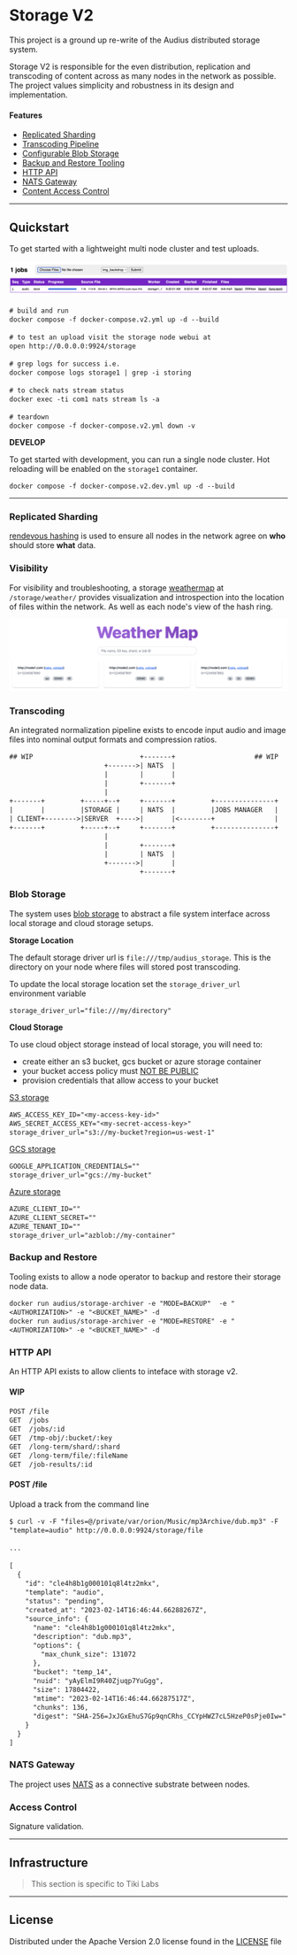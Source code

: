 # Storage V2

This project is a ground up re-write of the Audius distributed storage system.

Storage V2 is responsible for the even distribution, replication and transcoding of content across as many nodes in the network as possible. The project values simplicity and robustness in its design and implementation.

#### Features
- [Replicated Sharding](#replicated-sharding)
- [Transcoding Pipeline](#transcoding)
- [Configurable Blob Storage](#blob-storage)
- [Backup and Restore Tooling](#backup-and-restore)
- [HTTP API](#http-api)
- [NATS Gateway](#nats-gateway)
- [Content Access Control](#access-control)

---

## Quickstart

To get started with a lightweight multi node cluster and test uploads.

![upload-dashboard](../docs/uploads.png)

```shell
# build and run
docker compose -f docker-compose.v2.yml up -d --build

# to test an upload visit the storage node webui at
open http://0.0.0.0:9924/storage

# grep logs for success i.e. 
docker compose logs storage1 | grep -i storing

# to check nats stream status
docker exec -ti com1 nats stream ls -a

# teardown
docker compose -f docker-compose.v2.yml down -v
```

**DEVELOP**

To get started with development, you can run a single node cluster. Hot reloading will be enabled on the `storage1` container.

```
docker compose -f docker-compose.v2.dev.yml up -d --build
```

---

### Replicated Sharding

[rendevous hashing](https://en.wikipedia.org/wiki/Rendezvous_hashing) is used to ensure all nodes in the network agree on **who** should store **what** data.

### Visibility

For visibility and troubleshooting, a storage [weathermap](./storageserver/weather-map/README.md) at `/storage/weather/` provides visualization and introspection into the location of files within the network. As well as each node's view of the hash ring.

![upload-dashboard](../docs/weather.png)

### Transcoding

An integrated normalization pipeline exists to encode input audio and image files into nominal output formats and compression ratios.

```
## WIP                           +-------+                    ## WIP
                        +------->| NATS  |
                        |        |       |
                        |        +-------+
                        |
+-------+         +-----+--+     +-------+         +---------------+
|       |         |STORAGE |     | NATS  |         |JOBS MANAGER   |
| CLIENT+-------->|SERVER  +---->|       |<--------+               |
+-------+         +-----+--+     +-------+         +---------------+
                        |
                        |        +-------+
                        |        | NATS  |
                        +------->|       |
                                 +-------+
```

### Blob Storage

The system uses [blob storage](https://gocloud.dev/howto/blob/) to abstract a file system interface across local storage and cloud storage setups.

**Storage Location**

The default storage driver url is `file:///tmp/audius_storage`.
This is the directory on your node where files will stored post transcoding.

To update the local storage location set the `storage_driver_url` environment variable

```
storage_driver_url="file:///my/directory"
```

**Cloud Storage**

To use cloud object storage instead of local storage, you will need to:

- create either an s3 bucket, gcs bucket or azure storage container
- your bucket access policy must <u>NOT BE PUBLIC</u>
- provision credentials that allow access to your bucket

[S3 storage](https://aws.amazon.com/s3/)
```
AWS_ACCESS_KEY_ID="<my-access-key-id>"
AWS_SECRET_ACCESS_KEY="<my-secret-access-key>"
storage_driver_url="s3://my-bucket?region=us-west-1"
```

[GCS storage](https://cloud.google.com/storage/docs/creating-buckets)
```
GOOGLE_APPLICATION_CREDENTIALS=""
storage_driver_url="gcs://my-bucket"
```

[Azure storage](https://azure.microsoft.com/en-us/products/storage/blobs)
```
AZURE_CLIENT_ID=""
AZURE_CLIENT_SECRET=""
AZURE_TENANT_ID=""
storage_driver_url="azblob://my-container"
```

### Backup and Restore

Tooling exists to allow a node operator to backup and restore their storage node data.

```
docker run audius/storage-archiver -e "MODE=BACKUP"  -e "<AUTHORIZATION>" -e "<BUCKET_NAME>" -d
docker run audius/storage-archiver -e "MODE=RESTORE" -e "<AUTHORIZATION>" -e "<BUCKET_NAME>" -d
```

### HTTP API

An HTTP API exists to allow clients to inteface with storage v2.

#### WIP

```
POST /file
GET  /jobs
GET  /jobs/:id
GET  /tmp-obj/:bucket/:key
GET  /long-term/shard/:shard
GET  /long-term/file/:fileName
GET  /job-results/:id
```

#### POST /file

Upload a track from the command line

```shell
$ curl -v -F "files=@/private/var/orion/Music/mp3Archive/dub.mp3" -F "template=audio" http://0.0.0.0:9924/storage/file

...

[
  {
    "id": "cle4h8b1g000101q8l4tz2mkx",
    "template": "audio",
    "status": "pending",
    "created_at": "2023-02-14T16:46:44.66288267Z",
    "source_info": {
      "name": "cle4h8b1g000101q8l4tz2mkx",
      "description": "dub.mp3",
      "options": {
        "max_chunk_size": 131072
      },
      "bucket": "temp_14",
      "nuid": "yAyElmI9R40Zjuqp7YuGgg",
      "size": 17804422,
      "mtime": "2023-02-14T16:46:44.66287517Z",
      "chunks": 136,
      "digest": "SHA-256=JxJGxEhuS7Gp9qnCRhs_CCYpHWZ7cL5HzeP0sPje0Iw="
    }
  }
]
```

### NATS Gateway

The project uses [NATS](https://nats.io) as a connective substrate between nodes.

### Access Control

Signature validation.

---

## Infrastructure

> This section is specific to Tiki Labs

---

## License

Distributed under the Apache Version 2.0 license found in the [LICENSE](../../LICENSE) file
